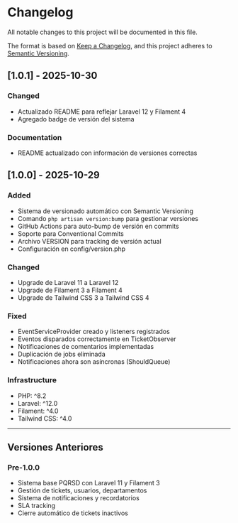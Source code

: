 # Changelog

All notable changes to this project will be documented in this file.

The format is based on [Keep a Changelog](https://keepachangelog.com/en/1.0.0/),
and this project adheres to [Semantic Versioning](https://semver.org/spec/v2.0.0.html).

## [1.0.1] - 2025-10-30

### Changed
- Actualizado README para reflejar Laravel 12 y Filament 4
- Agregado badge de versión del sistema

### Documentation
- README actualizado con información de versiones correctas

## [1.0.0] - 2025-10-29

### Added
- Sistema de versionado automático con Semantic Versioning
- Comando `php artisan version:bump` para gestionar versiones
- GitHub Actions para auto-bump de versión en commits
- Soporte para Conventional Commits
- Archivo VERSION para tracking de versión actual
- Configuración en config/version.php

### Changed
- Upgrade de Laravel 11 a Laravel 12
- Upgrade de Filament 3 a Filament 4
- Upgrade de Tailwind CSS 3 a Tailwind CSS 4

### Fixed
- EventServiceProvider creado y listeners registrados
- Eventos disparados correctamente en TicketObserver
- Notificaciones de comentarios implementadas
- Duplicación de jobs eliminada
- Notificaciones ahora son asíncronas (ShouldQueue)

### Infrastructure
- PHP: ^8.2
- Laravel: ^12.0
- Filament: ^4.0
- Tailwind CSS: ^4.0

---

## Versiones Anteriores

### Pre-1.0.0
- Sistema base PQRSD con Laravel 11 y Filament 3
- Gestión de tickets, usuarios, departamentos
- Sistema de notificaciones y recordatorios
- SLA tracking
- Cierre automático de tickets inactivos
